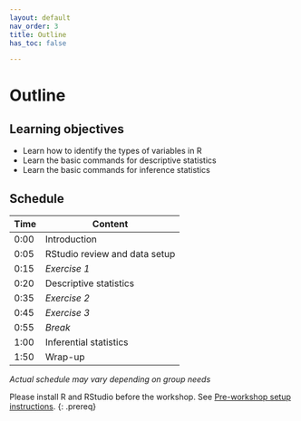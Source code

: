 ```yaml
---
layout: default
nav_order: 3
title: Outline
has_toc: false

---
```


# Outline

## Learning objectives
- Learn how to identify the types of variables in R
- Learn the basic commands for descriptive statistics
- Learn the basic commands for inference statistics

## Schedule

| Time | Content
| --- | ---
| 0:00 | Introduction
| 0:05 | RStudio review and data setup
| 0:15 | _Exercise 1_
| 0:20 | Descriptive statistics
| 0:35 | _Exercise 2_
| 0:45 | _Exercise 3_
| 0:55 | _Break_
| 1:00 | Inferential statistics
| 1:50 | Wrap-up

_Actual schedule may vary depending on group needs_



Please install R and RStudio before the workshop. See [Pre-workshop setup instructions](index.md).
{: .prereq}
